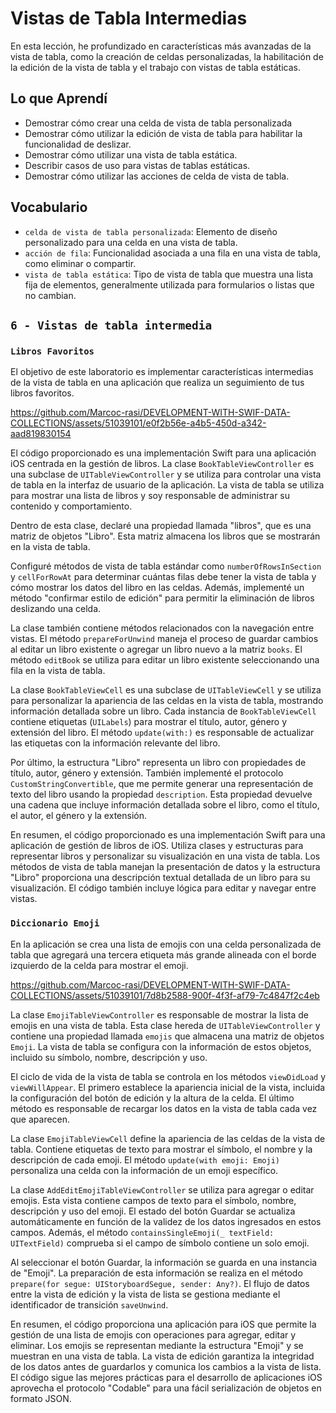# Vistas de Tabla Intermedias

En esta lección, he profundizado en características más avanzadas de la vista de tabla, como la creación de celdas personalizadas, la habilitación de la edición de la vista de tabla y el trabajo con vistas de tabla estáticas.

## Lo que Aprendí

- Demostrar cómo crear una celda de vista de tabla personalizada
- Demostrar cómo utilizar la edición de vista de tabla para habilitar la funcionalidad de deslizar.
- Demostrar cómo utilizar una vista de tabla estática.
- Describir casos de uso para vistas de tablas estáticas.
- Demostrar cómo utilizar las acciones de celda de vista de tabla.

## Vocabulario
- `celda de vista de tabla personalizada`: Elemento de diseño personalizado para una celda en una vista de tabla.
- `acción de fila`: Funcionalidad asociada a una fila en una vista de tabla, como eliminar o compartir.
- `vista de tabla estática`: Tipo de vista de tabla que muestra una lista fija de elementos, generalmente utilizada para formularios o listas que no cambian.

## `6 - Vistas de tabla intermedia`

### `Libros Favoritos`

El objetivo de este laboratorio es implementar características intermedias de la vista de tabla en una aplicación que realiza un seguimiento de tus libros favoritos.

https://github.com/Marcoc-rasi/DEVELOPMENT-WITH-SWIF-DATA-COLLECTIONS/assets/51039101/e0f2b56e-a4b5-450d-a342-aad819830154

El código proporcionado es una implementación Swift para una aplicación iOS centrada en la gestión de libros. La clase `BookTableViewController` es una subclase de `UITableViewController` y se utiliza para controlar una vista de tabla en la interfaz de usuario de la aplicación. La vista de tabla se utiliza para mostrar una lista de libros y soy responsable de administrar su contenido y comportamiento.

Dentro de esta clase, declaré una propiedad llamada "libros", que es una matriz de objetos "Libro". Esta matriz almacena los libros que se mostrarán en la vista de tabla.

Configuré métodos de vista de tabla estándar como `numberOfRowsInSection` y `cellForRowAt` para determinar cuántas filas debe tener la vista de tabla y cómo mostrar los datos del libro en las celdas. Además, implementé un método "confirmar estilo de edición" para permitir la eliminación de libros deslizando una celda.

La clase también contiene métodos relacionados con la navegación entre vistas. El método `prepareForUnwind` maneja el proceso de guardar cambios al editar un libro existente o agregar un libro nuevo a la matriz `books`. El método `editBook` se utiliza para editar un libro existente seleccionando una fila en la vista de tabla.

La clase `BookTableViewCell` es una subclase de `UITableViewCell` y se utiliza para personalizar la apariencia de las celdas en la vista de tabla, mostrando información detallada sobre un libro. Cada instancia de `BookTableViewCell` contiene etiquetas (`UILabels`) para mostrar el título, autor, género y extensión del libro. El método `update(with:)` es responsable de actualizar las etiquetas con la información relevante del libro.

Por último, la estructura "Libro" representa un libro con propiedades de título, autor, género y extensión. También implementé el protocolo `CustomStringConvertible`, que me permite generar una representación de texto del libro usando la propiedad `description`. Esta propiedad devuelve una cadena que incluye información detallada sobre el libro, como el título, el autor, el género y la extensión.

En resumen, el código proporcionado es una implementación Swift para una aplicación de gestión de libros de iOS. Utiliza clases y estructuras para representar libros y personalizar su visualización en una vista de tabla. Los métodos de vista de tabla manejan la presentación de datos y la estructura "Libro" proporciona una descripción textual detallada de un libro para su visualización. El código también incluye lógica para editar y navegar entre vistas.

### `Diccionario Emoji`

En la aplicación se crea una lista de emojis con una celda personalizada de tabla que agregará una tercera etiqueta más grande alineada con el borde izquierdo de la celda para mostrar el emoji.

https://github.com/Marcoc-rasi/DEVELOPMENT-WITH-SWIF-DATA-COLLECTIONS/assets/51039101/7d8b2588-900f-4f3f-af79-7c4847f2c4eb

La clase `EmojiTableViewController` es responsable de mostrar la lista de emojis en una vista de tabla. Esta clase hereda de `UITableViewController` y contiene una propiedad llamada `emojis` que almacena una matriz de objetos `Emoji`. La vista de tabla se configura con la información de estos objetos, incluido su símbolo, nombre, descripción y uso.

El ciclo de vida de la vista de tabla se controla en los métodos `viewDidLoad` y `viewWillAppear`. El primero establece la apariencia inicial de la vista, incluida la configuración del botón de edición y la altura de la celda. El último método es responsable de recargar los datos en la vista de tabla cada vez que aparecen.

La clase `EmojiTableViewCell` define la apariencia de las celdas de la vista de tabla. Contiene etiquetas de texto para mostrar el símbolo, el nombre y la descripción de cada emoji. El método `update(with emoji: Emoji)` personaliza una celda con la información de un emoji específico.

La clase `AddEditEmojiTableViewController` se utiliza para agregar o editar emojis. Esta vista contiene campos de texto para el símbolo, nombre, descripción y uso del emoji. El estado del botón Guardar se actualiza automáticamente en función de la validez de los datos ingresados en estos campos. Además, el método `containsSingleEmoji(_ textField: UITextField)` comprueba si el campo de símbolo contiene un solo emoji.

Al seleccionar el botón Guardar, la información se guarda en una instancia de "Emoji". La preparación de esta información se realiza en el método `prepare(for segue: UIStoryboardSegue, sender: Any?)`. El flujo de datos entre la vista de edición y la vista de lista se gestiona mediante el identificador de transición `saveUnwind`.

En resumen, el código proporciona una aplicación para iOS que permite la gestión de una lista de emojis con operaciones para agregar, editar y eliminar. Los emojis se representan mediante la estructura "Emoji" y se muestran en una vista de tabla. La vista de edición garantiza la integridad de los datos antes de guardarlos y comunica los cambios a la vista de lista. El código sigue las mejores prácticas para el desarrollo de aplicaciones iOS aprovecha el protocolo "Codable" para una fácil serialización de objetos en formato JSON.
